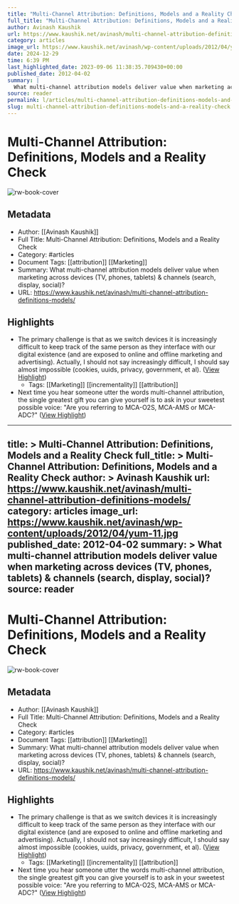 ```yaml
---
title: "Multi-Channel Attribution: Definitions, Models and a Reality Check"
full_title: "Multi-Channel Attribution: Definitions, Models and a Reality Check"
author: Avinash Kaushik
url: https://www.kaushik.net/avinash/multi-channel-attribution-definitions-models/
category: articles
image_url: https://www.kaushik.net/avinash/wp-content/uploads/2012/04/yum-11.jpg
date: 2024-12-29
time: 6:39 PM
last_highlighted_date: 2023-09-06 11:38:35.709430+00:00
published_date: 2012-04-02
summary: |
  What multi-channel attribution models deliver value when marketing across devices (TV, phones, tablets) & channels (search, display, social)?
source: reader
permalink: l/articles/multi-channel-attribution-definitions-models-and-a-reality-check
slug: multi-channel-attribution-definitions-models-and-a-reality-check
---
```

# Multi-Channel Attribution: Definitions, Models and a Reality Check

![rw-book-cover](https://www.kaushik.net/avinash/wp-content/uploads/2012/04/yum-11.jpg)

## Metadata
- Author: [[Avinash Kaushik]]
- Full Title: Multi-Channel Attribution: Definitions, Models and a Reality Check
- Category: #articles
- Document Tags: [[attribution]] [[Marketing]] 
- Summary: What multi-channel attribution models deliver value when marketing across devices (TV, phones, tablets) & channels (search, display, social)?
- URL: https://www.kaushik.net/avinash/multi-channel-attribution-definitions-models/

## Highlights
- The primary challenge is that as we switch devices it is increasingly difficult to keep track of the same person as they interface with our digital existence (and are exposed to online and offline marketing and advertising). Actually, I should not say increasingly difficult, I should say almost impossible (cookies, uuids, privacy, government, et al). ([View Highlight](https://read.readwise.io/read/01h9n4ex9an64svtk52tjkd6sk))
    - Tags: [[Marketing]] [[incrementality]] [[attribution]] 
- Next time you hear someone utter the words multi-channel attribution, the single greatest gift you can give yourself is to ask in your sweetest possible voice: "Are you referring to MCA-O2S, MCA-AMS or MCA-ADC?" ([View Highlight](https://read.readwise.io/read/01h9n4jyxjg86xntvnj0t9fr8j))


---
title: >
  Multi-Channel Attribution: Definitions, Models and a Reality Check
full_title: >
  Multi-Channel Attribution: Definitions, Models and a Reality Check
author: >
  Avinash Kaushik
url: https://www.kaushik.net/avinash/multi-channel-attribution-definitions-models/
category: articles
image_url: https://www.kaushik.net/avinash/wp-content/uploads/2012/04/yum-11.jpg
published_date: 2012-04-02
summary: >
  What multi-channel attribution models deliver value when marketing across devices (TV, phones, tablets) & channels (search, display, social)?
source: reader
---
# Multi-Channel Attribution: Definitions, Models and a Reality Check

![rw-book-cover](https://www.kaushik.net/avinash/wp-content/uploads/2012/04/yum-11.jpg)

## Metadata
- Author: [[Avinash Kaushik]]
- Full Title: Multi-Channel Attribution: Definitions, Models and a Reality Check
- Category: #articles
- Document Tags: [[attribution]] [[Marketing]] 
- Summary: What multi-channel attribution models deliver value when marketing across devices (TV, phones, tablets) & channels (search, display, social)?
- URL: https://www.kaushik.net/avinash/multi-channel-attribution-definitions-models/

## Highlights
- The primary challenge is that as we switch devices it is increasingly difficult to keep track of the same person as they interface with our digital existence (and are exposed to online and offline marketing and advertising). Actually, I should not say increasingly difficult, I should say almost impossible (cookies, uuids, privacy, government, et al). ([View Highlight](https://read.readwise.io/read/01h9n4ex9an64svtk52tjkd6sk))
    - Tags: [[Marketing]] [[incrementality]] [[attribution]] 
- Next time you hear someone utter the words multi-channel attribution, the single greatest gift you can give yourself is to ask in your sweetest possible voice: "Are you referring to MCA-O2S, MCA-AMS or MCA-ADC?" ([View Highlight](https://read.readwise.io/read/01h9n4jyxjg86xntvnj0t9fr8j))


